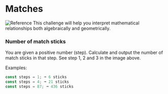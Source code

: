 # Matches
![Reference](https://edabit-challenges.s3.amazonaws.com/matchstick_houses.png)
This challenge will help you interpret mathematical relationships both algebraically and geometrically.

### Number of match sticks
You are given a positive number (step). Calculate and output the number of match sticks in that step. See step 1, 2 and 3 in the image above.

Examples:
```js
const steps = 1; ➞ 6 sticks
const steps = 4; ➞ 21 sticks
const steps = 87; ➞ 436 sticks
```
